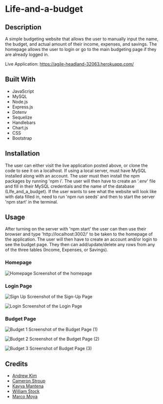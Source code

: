 # Life-and-a-budget

## Description
A simple budgeting website that allows the user to manually input the name, the budget, and actual amount of their income, expenses, and savings. The homepage allows the user to login or go to the main budgeting page if they are already logged in.

Live Application: https://agile-headland-32063.herokuapp.com/

## Built With
* JavaScript
* MySQL
* Node.js
* Express.js
* Dotenv
* Sequelize
* Handlebars
* Chart.js
* CSS
* Bootstrap

## Installation
The user can either visit the live application posted above, or clone the code to see it on a localhost. If using a local server, must have MySQL installed along with an account. The user must then install the npm packages by running 'npm i'. The user will then have to create an '.env' file and fill in their MySQL credentials and the name of the database (LIfe_and_a_budget). If the user wants to see what the website will look like with data filled in, need to run 'npm run seeds' and then to start the server 'npm start' in the terminal.

## Usage
After turning on the server with 'npm start' the user can then use their browser and type 'http://localhost:3002/' to be taken to the homepage of the application. The user will then have to create an account and/or login to see the budget page. They then can add/update/delete any rows from any of the three tables (Income, Expenses, or Savings).


### Homepage
![Homepage](./assets/images/home-page.png?raw=true "Homepage Screenshot")
Screenshot of the homepage

### Login Page
![Sign Up](./assets/images/sign-up.png?raw=true "Sign-up Screenshot")
Screenshot of the Sign-Up Page

![Login](./assets/images/login.png?raw=true "Login Screenshot")
Screenshot of the Login Page

### Budget Page
![Budget 1](./assets/images/budget-page-1.png?raw=true "Screenshot of budget page")
Screenshot of the Budget Page (1)

![Budget 2](./assets/images/budget-page-2.png?raw=true "Screenshot of budget page")
Screenshot of the Budget Page (2)

![Budget 3](./assets/images/budget-page-3.png?raw=true "Screenshot of budget page")
Screenshot of Budget Page (3)

## Credits
* [Andrew Kim](https://github.com/andrewyk99)
* [Cameron Stroup](https://github.com/cameronstroup)
* [Kavya Mantena](https://github.com/KavyaMantena)
* [William Stock](https://github.com/Wist118)
* [Marco Moya](https://github.com/MarcoMoya1)
